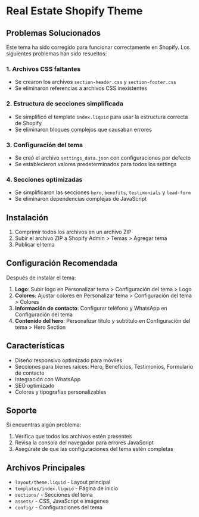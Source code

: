 # Real Estate Shopify Theme

## Problemas Solucionados

Este tema ha sido corregido para funcionar correctamente en Shopify. Los siguientes problemas han sido resueltos:

### 1. Archivos CSS faltantes
- Se crearon los archivos `section-header.css` y `section-footer.css`
- Se eliminaron referencias a archivos CSS inexistentes

### 2. Estructura de secciones simplificada
- Se simplificó el template `index.liquid` para usar la estructura correcta de Shopify
- Se eliminaron bloques complejos que causaban errores

### 3. Configuración del tema
- Se creó el archivo `settings_data.json` con configuraciones por defecto
- Se establecieron valores predeterminados para todos los settings

### 4. Secciones optimizadas
- Se simplificaron las secciones `hero`, `benefits`, `testimonials` y `lead-form`
- Se eliminaron dependencias complejas de JavaScript

## Instalación

1. Comprimir todos los archivos en un archivo ZIP
2. Subir el archivo ZIP a Shopify Admin > Temas > Agregar tema
3. Publicar el tema

## Configuración Recomendada

Después de instalar el tema:

1. **Logo**: Subir logo en Personalizar tema > Configuración del tema > Logo
2. **Colores**: Ajustar colores en Personalizar tema > Configuración del tema > Colores
3. **Información de contacto**: Configurar teléfono y WhatsApp en Configuración del tema
4. **Contenido del hero**: Personalizar título y subtítulo en Configuración del tema > Hero Section

## Características

- Diseño responsivo optimizado para móviles
- Secciones para bienes raíces: Hero, Beneficios, Testimonios, Formulario de contacto
- Integración con WhatsApp
- SEO optimizado
- Colores y tipografías personalizables

## Soporte

Si encuentras algún problema:

1. Verifica que todos los archivos estén presentes
2. Revisa la consola del navegador para errores JavaScript
3. Asegúrate de que las configuraciones del tema estén completas

## Archivos Principales

- `layout/theme.liquid` - Layout principal
- `templates/index.liquid` - Página de inicio
- `sections/` - Secciones del tema
- `assets/` - CSS, JavaScript e imágenes
- `config/` - Configuraciones del tema